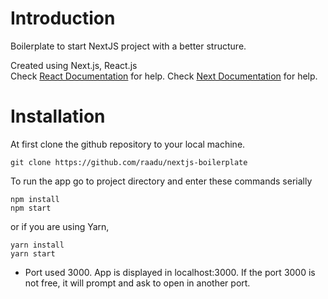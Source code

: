 # Introduction
Boilerplate to start NextJS project with a better structure.<br/>

Created using Next.js, React.js <br/>
Check [React Documentation](https://reactjs.org/docs/getting-started.html) for help.
Check [Next Documentation](https://nextjs.org/docs) for help.

# Installation 
At first clone the github repository to your local machine. 
```
git clone https://github.com/raadu/nextjs-boilerplate
```

To run the app go to project directory and enter these commands serially
```
npm install
npm start
```
or if you are using Yarn,

```
yarn install
yarn start
```

* Port used 3000. App is displayed in localhost:3000. If the port 3000 is not free, it will prompt and ask to open in another port.
